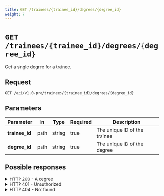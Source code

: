 ```yaml
---
title: GET /trainees/{trainee_id}/degrees/{degree_id}
weight: 7
---
```


# `GET /trainees/{trainee_id}/degrees/{degree_id}`

Get a single degree for a trainee.

## Request

`GET /api/v1.0-pre/trainees/{trainee_id}/degrees/{degree_id}`

## Parameters

| **Parameter**  | **In**  | **Type** | **Required** | **Description**        |
| -------------  | ------- | -------- | ------------ | ---------------------------- |
| **trainee_id** | path    | string   | true         | The unique ID of the trainee |
| **degree_id**  | path    | string   | true         | The unique ID of the degree  |

## Possible responses

<details class="govuk-details">
  <summary class="govuk-details__summary">HTTP 200<span> - A degree</span></summary>
  <div class="govuk-details__text">
    <pre class="json-code-sample">
    {
      "data": {
        "degree_id": "E1phsAcP3hDFMhx19qVGhchR",
        "uk_degree": "083",
        "non_uk_degree": null,
        "created_at": "2024-01-18T08:02:41.955Z",
        "updated_at": "2024-01-18T08:02:41.955Z",
        "subject": "100425",
        "institution": "0116",
        "graduation_year": 2022,
        "grade": "02",
        "country": null,
        "other_grade": null,
        "institution_uuid": "0271f34a-2887-e711-80d8-005056ac45bb",
        "uk_degree_uuid": "db695652-c197-e711-80d8-005056ac45bb",
        "subject_uuid": "bf8170f0-5dce-e911-a985-000d3ab79618",
        "grade_uuid": "e2fe18d4-8655-47cf-ab1a-8c3e0b0f078f"
      }
    }
    </pre>
  </div>
</details>

<details class="govuk-details">
  <summary class="govuk-details__summary">HTTP 401<span> - Unauthorized</span></summary>
  <div class="govuk-details__text">
    <pre class="json-code-sample">
    {
      "error": "Unauthorized"
    }
    </pre>
  </div>
</details>

<details class="govuk-details">
  <summary class="govuk-details__summary">HTTP 404<span> - Not found</span></summary>
  <div class="govuk-details__text">
    <pre class="json-code-sample">
    {
      "errors": [
        {
          "error": "NotFound",
          "message": "Degree(s) not found"
        }
      ]
    }
    </pre>
  </div>
</details>